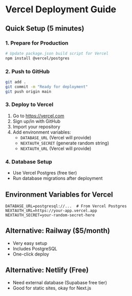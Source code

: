 # Vercel Deployment Guide

## Quick Setup (5 minutes)

### 1. Prepare for Production
```bash
# Update package.json build script for Vercel
npm install @vercel/postgres
```

### 2. Push to GitHub
```bash
git add .
git commit -m "Ready for deployment"
git push origin main
```

### 3. Deploy to Vercel
1. Go to https://vercel.com
2. Sign up/in with GitHub
3. Import your repository
4. Add environment variables:
   - `DATABASE_URL` (Vercel will provide)
   - `NEXTAUTH_SECRET` (generate random string)
   - `NEXTAUTH_URL` (Vercel will provide)

### 4. Database Setup
- Use Vercel Postgres (free tier)
- Run database migrations after deployment

## Environment Variables for Vercel
```
DATABASE_URL=postgresql://...  # From Vercel Postgres
NEXTAUTH_URL=https://your-app.vercel.app
NEXTAUTH_SECRET=your-random-secret-here
```

## Alternative: Railway ($5/month)
- Very easy setup
- Includes PostgreSQL
- One-click deploy

## Alternative: Netlify (Free)
- Need external database (Supabase free tier)
- Good for static sites, okay for Next.js
